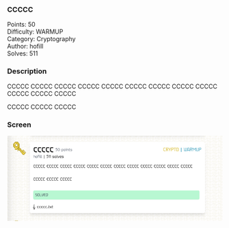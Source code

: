 ### CCCCC

Points: 50 \
Difficulty: WARMUP \
Category: Cryptography \
Author: hofill \
Solves: 511

### Description

CCCCC CCCCC CCCCC CCCCC CCCCC CCCCC CCCCC CCCCC CCCCC CCCCC CCCCC CCCCC

CCCCC CCCCC CCCCC

### Screen

![](img/task.png)

